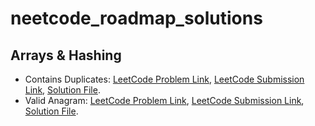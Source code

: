 # neetcode_roadmap_solutions
## Arrays & Hashing
* Contains Duplicates: [LeetCode Problem Link](https://leetcode.com/problems/contains-duplicate/), [LeetCode Submission Link](https://leetcode.com/problems/contains-duplicate/submissions/873117251/), [Solution File](https://github.com/GalalMohammed/neetcode_roadmap_solutions/blob/main/Arrays_and_Hashing/Contains_duplicates.cpp).
* Valid Anagram: [LeetCode Problem Link](https://leetcode.com/problems/valid-anagram/), [LeetCode Submission Link](https://leetcode.com/problems/valid-anagram/submissions/873144178/), [Solution File](https://github.com/GalalMohammed/neetcode_roadmap_solutions/blob/main/Arrays_and_Hashing/Valid_Anagram.cpp).
